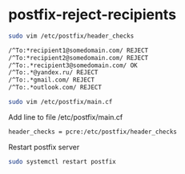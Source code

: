 # postfix-reject-recipients


```bash
sudo vim /etc/postfix/header_checks
```

```bash
/^To:*recipient1@somedomain.com/ REJECT 
/^To:*recipient2@somedomain.com/ REJECT 
/^To:.*recipient3@somedomain.com/ OK 
/^To:.*@yandex.ru/ REJECT 
/^To:.*gmail.com/ REJECT 
/^To:.*outlook.com/ REJECT 
```

```bash
sudo vim /etc/postfix/main.cf
```

Add line to file /etc/postfix/main.cf
```bash
header_checks = pcre:/etc/postfix/header_checks 
```
Restart postfix server
```bash
sudo systemctl restart postfix
```
